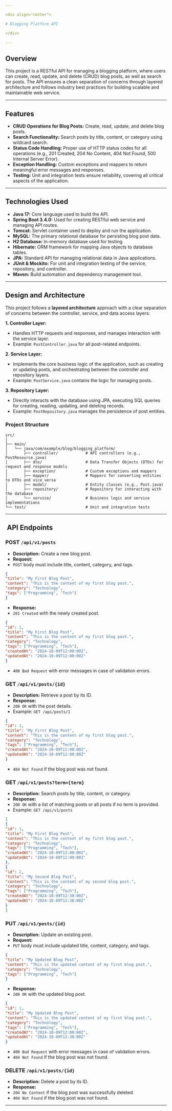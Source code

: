 ```yaml
---

<div align="center">

# Blogging Platform API

</div>

---
```


## Overview

This project is a RESTful API for managing a blogging platform, where users can create, read, update, and delete (CRUD) blog posts, as well as search for posts. The API ensures a clean separation of concerns through layered architecture and follows industry best practices for building scalable and maintainable web service.

---

## Features

- **CRUD Operations for Blog Posts:** Create, read, update, and delete blog posts.
- **Search Functionality:** Search posts by title, content, or category using wildcard search.
- **Status Code Handling:** Proper use of HTTP status codes for all operations (e.g., 201 Created, 204 No Content, 404 Not Found, 500 Internal Server Error).
- **Exception Handling:** Custom exceptions and mappers to return meaningful error messages and responses.
- **Testing:** Unit and integration tests ensure reliability, covering all critical aspects of the application.

---

## Technologies Used

- **Java 17:** Core language used to build the API.
- **Spring Boot 3.4.0:** Used for creating RESTful web service and managing API routes.
- **Tomcat:** Servlet container used to deploy and run the application.
- **MySQL:** The primary relational database for persisting blog post data.
- **H2 Database:** In-memory database used for testing.
- **Hibernate:** ORM framework for mapping Java objects to database tables.
- **JPA:** Standard API for managing relational data in Java applications.
- **JUnit & Mockito:** For unit and integration testing of the service, repository, and controller.
- **Maven:** Build automation and dependency management tool.

---

## Design and Architecture

This project follows a **layered architecture** approach with a clear separation of concerns between the controller, service, and data access layers:

**1. Controller Layer:**
- Handles HTTP requests and responses, and manages interaction with the service layer.
- Example: ``PostController.java`` for all post-related endpoints.

**2. Service Layer:**
- Implements the core business logic of the application, such as creating or updating posts, and orchestrating between the controller and repository layers.
- Example: ``PostService.java`` contains the logic for managing posts.

**3. Repository Layer:**
- Directly interacts with the database using JPA, executing SQL queries for creating, reading, updating, and deleting records.
- Example: ``PostRepository.java`` manages the persistence of post entities.

### Project Structure

```
src/
│
├── main/
│   └── java/com/example/blog/blogging_platform/
│       ├── controller/            # API controllers (e.g., PostResource.java)
│       ├── dto/                   # Data Transfer Objects (DTOs) for request and response models
│       ├── exception/             # Custom exceptions and mappers
│       ├── mapper/                # Mappers for converting entities to DTOs and vice versa
│       ├── model/                 # Entity classes (e.g., Post.java)
│       ├── repository/            # Repository for interacting with the database
│       └── service/               # Business logic and service implementations
└── test/                          # Unit and integration tests
```

---

## ️  API Endpoints

### POST ``/api/v1/posts``
- **Description:** Create a new blog post.
- **Request:**
- ``POST`` body must include title, content, category, and tags.
```json
{
"title": "My First Blog Post",
"content": "This is the content of my first blog post.",
"category": "Technology",
"tags": ["Programming", "Tech"]
}
```
- **Response:**
- ``201 Created`` with the newly created post.
```json
{
"id": 1,
"title": "My First Blog Post",
"content": "This is the content of my first blog post.",
"category": "Technology",
"tags": ["Programming", "Tech"],
"createdAt": "2024-10-09T12:00:00Z",
"updatedAt": "2024-10-09T12:00:00Z"
}
```
- ```400 Bad Request``` with error messages in case of validation errors.

### GET ``/api/v1/posts/{id}``
- **Description:** Retrieve a post by its ID.
- **Response:**
- ``200 OK`` with the post details.
- Example: ``GET /api/posts/1``
```json
{
"id": 1,
"title": "My First Blog Post",
"content": "This is the content of my first blog post.",
"category": "Technology",
"tags": ["Programming", "Tech"],
"createdAt": "2024-10-09T12:00:00Z",
"updatedAt": "2024-10-09T12:00:00Z"
}
```
- ```404 Not Found```  if the blog post was not found.

### GET ``/api/v1/posts?term={term}``
- **Description:** Search posts by title, content, or category.
- **Response:**
- ``200 OK`` with a list of matching posts or all posts if no term is provided.
- Example: ``GET /api/v1/posts``
```json
[
{
"id": 1,
"title": "My First Blog Post",
"content": "This is the content of my first blog post.",
"category": "Technology",
"tags": ["Programming", "Tech"],
"createdAt": "2024-10-09T12:00:00Z",
"updatedAt": "2024-10-09T12:00:00Z"
},
{
"id": 2,
"title": "My Second Blog Post",
"content": "This is the content of my second blog post.",
"category": "Technology",
"tags": ["Programming", "Tech"],
"createdAt": "2024-10-09T12:30:00Z",
"updatedAt": "2024-10-09T12:30:00Z"
}
]
```

### PUT ``/api/v1/posts/{id}``
- **Description:** Update an existing post.
- **Request:**
- ``PUT``  body must include updated title, content, category, and tags.
```json
{
"title": "My Updated Blog Post",
"content": "This is the updated content of my first blog post.",
"category": "Technology",
"tags": ["Programming", "Tech"]
}
```
- **Response:**
- ``200 OK`` with the updated blog post.
```json
{
"id": 1,
"title": "My Updated Blog Post",
"content": "This is the updated content of my first blog post.",
"category": "Technology",
"tags": ["Programming", "Tech"],
"createdAt": "2024-10-09T12:00:00Z",
"updatedAt": "2024-10-09T12:30:00Z"
}
```
- ``400 Bad Request`` with error messages in case of validation errors.
- ``404 Not Found`` if the blog post was not found.

### DELETE ``/api/v1/posts/{id}``
- **Description:** Delete a post by its ID.
- **Response:**
- ``204 No Content`` if the blog post was successfully deleted.
- ``404 Not Found`` if the blog post was not found.

---
